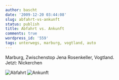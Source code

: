 ```yaml
---
author: bascht
date: '2009-12-20 03:44:08'
slug: abfahrt-vs-ankunft
status: publish
title: Abfahrt vs. Ankunft
comments: true
wordpress_id: '559'
tags: unterwegs, marburg, vogtland, auto
---
```


Marburg, Zwischenstop Jena Rosenkeller, Vogtland.  
Jetzt: Nickerchen

![Abfahrt](/blog/2009-12-20-abfahrt-vs-ankunft/2009-12-20_00-03-39-scaled-1000.jpg)
![Ankunft](/blog/2009-12-20-abfahrt-vs-ankunft/2009-12-20_04-11-56-scaled-1000.jpg)


